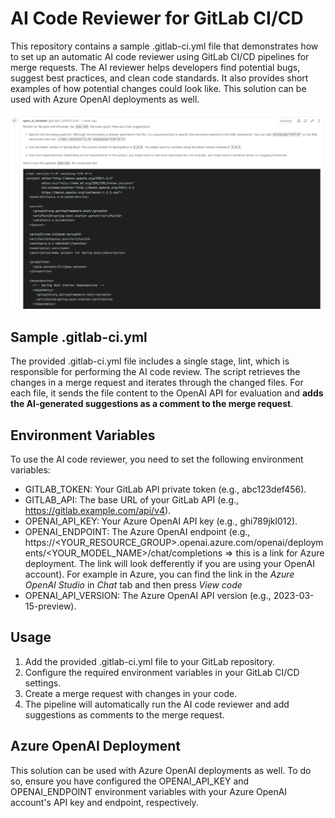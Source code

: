 # AI Code Reviewer for GitLab CI/CD
This repository contains a sample .gitlab-ci.yml file that demonstrates how to set up an automatic AI code reviewer using GitLab CI/CD pipelines for merge requests. The AI reviewer helps developers find potential bugs, suggest best practices, and clean code standards. It also provides short examples of how potential changes could look like. This solution can be used with Azure OpenAI deployments as well.

![ai_code_reviewer.png](ai_code_reviewer.png)

## Sample .gitlab-ci.yml
The provided .gitlab-ci.yml file includes a single stage, lint, which is responsible for performing the AI code review. The script retrieves the changes in a merge request and iterates through the changed files. For each file, it sends the file content to the OpenAI API for evaluation and **adds the AI-generated suggestions as a comment to the merge request**.

## Environment Variables
To use the AI code reviewer, you need to set the following environment variables:

* GITLAB_TOKEN: Your GitLab API private token (e.g., abc123def456).
* GITLAB_API: The base URL of your GitLab API (e.g., https://gitlab.example.com/api/v4).
* OPENAI_API_KEY: Your Azure OpenAI API key (e.g., ghi789jkl012).
* OPENAI_ENDPOINT: The Azure OpenAI endpoint (e.g., https://<YOUR_RESOURCE_GROUP>.openai.azure.com/openai/deployments/<YOUR_MODEL_NAME>/chat/completions => this is a link for Azure deployment. The link will look defferently if you are using your OpenAI account). For example in Azure, you can find the link in the _Azure OpenAI Studio_ in _Chat_ tab and then press _View code_
* OPENAI_API_VERSION: The Azure OpenAI API version (e.g., 2023-03-15-preview).
## Usage
1. Add the provided .gitlab-ci.yml file to your GitLab repository.
2. Configure the required environment variables in your GitLab CI/CD settings.
3. Create a merge request with changes in your code.
4. The pipeline will automatically run the AI code reviewer and add suggestions as comments to the merge request.
## Azure OpenAI Deployment
This solution can be used with Azure OpenAI deployments as well. To do so, ensure you have configured the OPENAI_API_KEY and OPENAI_ENDPOINT environment variables with your Azure OpenAI account's API key and endpoint, respectively.
